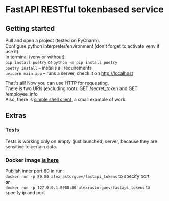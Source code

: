 # FastAPI RESTful tokenbased service
## Getting started
Pull and open a project (tested on PyCharm).  
Configure python interpreter/environment (don't forget to activate venv if use it).  
In terminal (venv or without):  
`pip install poetry` or `python -m pip install poetry`  
`poetry install`   – installs all requirements  
`uvicorn main:app` – runs a server, check it on <http://localhost>  

That's all! Now you can use HTTP for requesting.  
There is two URIs (excluding root): GET /secret_token and GET /employee_info  
Also, there is [simple shell client](test_user_client.py), a small example of work.

## Extras
### Tests
Tests is working only on empty (just launched) server, because they are sensitive to certain data.
### Docker image [is here](https://hub.docker.com/repository/docker/alexrastorguev/fastapi_tokens)  
[Publish](https://docs.docker.com/engine/reference/commandline/run/#publish) inner port 80 in run:  
`docker run -p 80:80 alexrastorguev/fastapi_tokens` to specify port  
**or**     
`docker run -p 127.0.0.1:8000:80 alexrastorguev/fastapi_tokens` to specify ip and port
